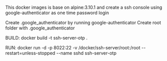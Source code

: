 This docker images is base on alpine:3.10.1 and create a ssh console using google-authenticator as one time password login

Create .google_authenticator by running google-authenticator
Create root folder with .google_authenticator

BUILD:
docker build -t ssh-server-otp .

RUN:
docker run -d -p 8022:22 -v /docker/ssh-server/root:/root --restart=unless-stopped --name sshd ssh-server-otp
